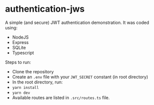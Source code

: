 # authentication-jws

A simple (and secure) JWT authentication demonstration. It was coded using:
- NodeJS
- Express
- SQLite
- Typescript

Steps to run:
- Clone the repository
- Create an ```.env``` file with your ```JWT_SECRET``` constant (in root directory)
- In the root directory, run:
- ```yarn install```
- ```yarn dev```
- Available routes are listed in ```.src/routes.ts``` file.
